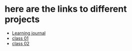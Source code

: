 # here are the links to different projects
- [Learning journal](learning_markdown.md)
- [class 01](discussion01.md)
- [class 02](discussion02.md)
